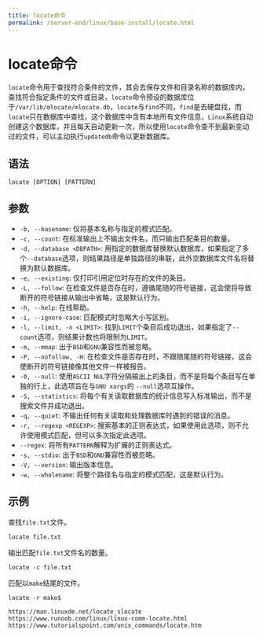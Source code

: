 ```yaml
---
title: locate命令
permalink: /server-end/linux/base-install/locate.html
---
```


# locate命令

 `locate`命令用于查找符合条件的文件，其会去保存文件和目录名称的数据库内，查找符合指定条件的文件或目录，`locate`命令预设的数据库位于`/var/lib/mlocate/mlocate.db`，`locate`与`find`不同，`find`是去硬盘找，而`locate`只在数据库中查找，这个数据库中含有本地所有文件信息，`Linux`系统自动创建这个数据库，并且每天自动更新一次，所以使用`locate`命令查不到最新变动过的文件，可以主动执行`updatedb`命令以更新数据库。

## 语法

```shell
locate [OPTION] [PATTERN]
```

## 参数

- `-b, --basename`: 仅将基本名称与指定的模式匹配。
- `-c, --count`: 在标准输出上不输出文件名，而只输出匹配条目的数量。
- `-d, --database <DBPATH>`: 用指定的数据库替换默认数据库，如果指定了多个`--database`选项，则结果路径是单独路径的串联，此外空数据库文件名将替换为默认数据库。
- `-e, --existing`: 仅打印引用定位时存在的文件的条目。
- `-L, --follow`: 在检查文件是否存在时，遵循尾随的符号链接，这会使将导致断开的符号链接从输出中省略，这是默认行为。
- `-h, --help`: 在线帮助。
- `-i, --ignore-case`: 匹配模式时忽略大小写区别。
- `-l, --limit, -n <LIMIT>`: 找到`LIMIT`个条目后成功退出，如果指定了`--count`选项，则结果计数也将限制为`LIMIT`。
- `-m, --mmap`: 出于`BSD`和`GNU`兼容性而被忽略。
- `-P, --nofollow, -H`: 在检查文件是否存在时，不跟随尾随的符号链接，这会使断开的符号链接像其他文件一样被报告。
- `-0, --null`: 使用`ASCII NUL`字符分隔输出上的条目，而不是将每个条目写在单独的行上，此选项旨在与`GNU xargs`的 `--null`选项互操作。
- `-S, --statistics`: 将每个有关读取数据库的统计信息写入标准输出，而不是搜索文件并成功退出。
- `-q, --quiet`: 不输出任何有关读取和处理数据库时遇到的错误的消息。
- `-r, --regexp <REGEXP>`: 搜索基本的正则表达式，如果使用此选项，则不允许使用模式匹配，但可以多次指定此选项。
- `--regex`: 将所有`PATTERN`解释为扩展的正则表达式。
- `-s, --stdio`: 出于`BSD`和`GNU`兼容性而被忽略。
- `-V, --version`: 输出版本信息。
- `-w, --wholename`: 将整个路径名与指定的模式匹配，这是默认行为。

## 示例

查找`file.txt`文件。

```shell
locate file.txt
```

输出匹配`file.txt`文件名的数量。

```shell
locate -c file.txt
```

匹配以`make`结尾的文件。

```shell
locate -r make$
```

```shell
https://man.linuxde.net/locate_slocate
https://www.runoob.com/linux/linux-comm-locate.html
https://www.tutorialspoint.com/unix_commands/locate.htm
```
